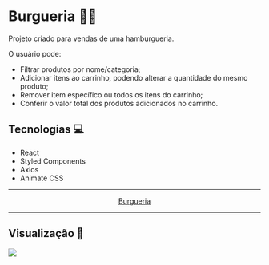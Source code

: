 <h1> Burgueria 🍔🍟 </h1>

<p> Projeto criado para vendas de uma hamburgueria. </p>
<p>  O usuário pode: </p>

<ul>
  <li> Filtrar produtos por nome/categoria; </li>
  <li> Adicionar itens ao carrinho, podendo alterar a quantidade do mesmo produto; </li>
  <li> Remover item específico ou todos os itens do carrinho; </li>
  <li> Conferir o valor total dos produtos adicionados no carrinho. </li>
</ul>

<h2> Tecnologias 💻 </h2>

<ul>
  <li> React </li>
  <li> Styled Components </li>
  <li> Axios </li>
  <li> Animate CSS </li>
</ul>

---
<div align="center">
<a href="https://burgueria.vercel.app/">Burgueria</a>
</div>

---

<h2> Visualização 👀 </h2>
<img src="https://user-images.githubusercontent.com/106447484/202868439-508b45e1-b57f-4eb2-994e-de1511ca00a7.png"/>
